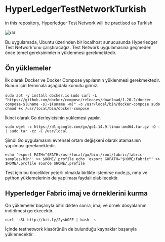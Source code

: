 # HyperLedgerTestNetworkTurkish
 in this repository,  Hyperledger Test Network  will be practised as Turkish 
 
 ![dd](https://user-images.githubusercontent.com/59863925/175784069-307fd2d6-6668-4be7-bb82-bb63128a5e0d.png)

 

Bu uygulamada, Ubuntu üzerinden  bir localhost sunucusunda Hyperledger Test Network'unu çalıştıracağız.
Test Network uygulamasına geçmeden önce temel gereksinimlerin yüklenmesi gerekmektedir. 

## Ön yüklemeler

İlk olarak Docker ve Docker Compose yapılarının yüklenmesi gerekmektedir. Bunun için terminala aşağıdaki komutu giriniz.

`sudo apt -y install docker.io`
`sudo curl -L "https://github.com/docker/compose/releases/download/1.26.2/docker-compose-$(uname -s)-$(uname -m)" -o /usr/local/bin/docker-compose
 sudo chmod +x /usr/local/bin/docker-compose`
 
 İkinci olarak Go derleyicisinin yüklemesi yapılır. 
 
 `sudo wget -c https://dl.google.com/go/go1.14.9.linux-amd64.tar.gz -O - | sudo tar -xz -C /usr/local`
 
 Şimdi Go uygulamasını evrensel ortam değişkeni olarak atamasının yapılması gerekmektedir.
 
 `echo 'export PATH="$PATH:/usr/local/go/bin:/root/fabric/fabric-samples/bin"' >> $HOME/.profile
  echo 'export GOPATH="$HOME/fabric"' >> $HOME/.profile
  source $HOME/.profile`
  
  Test için bu öncelikler yeterli olmakla birlikte istenirse node.js, nmp ve python yüklemelerinin de yapılması faydalı olabilecektir. 
  
  ## Hyperledger Fabric imaj ve örneklerini kurma
  
  Ön yüklemeler başarıyla bitirildikten sonra, imaj ve örnek dosyalarının indirilmesi gerekecektir. 
  
  `curl -sSL http://bit.ly/2ysbOFE | bash -s`
  
  İçinde testnetwork klasörünün de bulunduğu kaynaklar başarıyla yüklenecektir. 
  
  
  
  
  
  
